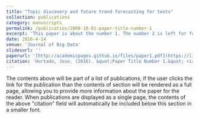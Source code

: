 ```yaml
---
title: "Topic discovery and future trend forecasting for texts"
collection: publications
category: manuscripts
permalink: /publication/2009-10-01-paper-title-number-1
excerpt: 'This paper is about the number 1. The number 2 is left for future work.'
date: 2016-4-14
venue: 'Journal of Big Data'
slidesurl: ''
paperurl: '[http://academicpages.github.io/files/paper1.pdf](https://link.springer.com/article/10.1186/s40537-016-0039-2)'
citation: 'Hurtado, Jose. (2016). &quot;Paper Title Number 1.&quot; <i>Journal of Big Data</i>. 1(1).'
---
```


The contents above will be part of a list of publications, if the user clicks the link for the publication than the contents of section will be rendered as a full page, allowing you to provide more information about the paper for the reader. When publications are displayed as a single page, the contents of the above "citation" field will automatically be included below this section in a smaller font.
